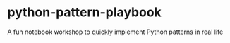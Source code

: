 # python-pattern-playbook
A fun notebook workshop to quickly implement Python patterns in real life
